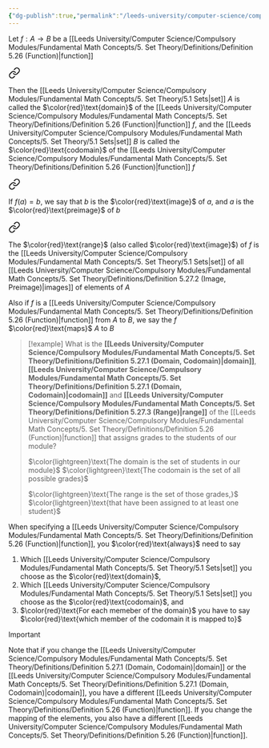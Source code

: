 ```yaml
---
{"dg-publish":true,"permalink":"/leeds-university/computer-science/compulsory-modules/fundamental-math-concepts/5-set-theory/definitions/definition-5-27-domain-codomain-image-preimage/","tags":["Definition"]}
---
```


Let $f : A \to B$ be a [[Leeds University/Computer Science/Compulsory Modules/Fundamental Math Concepts/5. Set Theory/Definitions/Definition 5.26 (Function)\|function]]


<div class="transclusion internal-embed is-loaded"><a class="markdown-embed-link" href="/leeds-university/computer-science/compulsory-modules/fundamental-math-concepts/5-set-theory/definitions/definition-5-27-1-domain-codomain/#def" aria-label="Open link"><svg xmlns="http://www.w3.org/2000/svg" width="24" height="24" viewBox="0 0 24 24" fill="none" stroke="currentColor" stroke-width="2" stroke-linecap="round" stroke-linejoin="round" class="svg-icon lucide-link"><path d="M10 13a5 5 0 0 0 7.54.54l3-3a5 5 0 0 0-7.07-7.07l-1.72 1.71"></path><path d="M14 11a5 5 0 0 0-7.54-.54l-3 3a5 5 0 0 0 7.07 7.07l1.71-1.71"></path></svg></a><div class="markdown-embed">



Then the [[Leeds University/Computer Science/Compulsory Modules/Fundamental Math Concepts/5. Set Theory/5.1 Sets\|set]] $A$ is called the $\color{red}\text{domain}$ of the [[Leeds University/Computer Science/Compulsory Modules/Fundamental Math Concepts/5. Set Theory/Definitions/Definition 5.26 (Function)\|function]] $f$, and the [[Leeds University/Computer Science/Compulsory Modules/Fundamental Math Concepts/5. Set Theory/5.1 Sets\|set]] $B$ is called the $\color{red}\text{codomain}$ of the [[Leeds University/Computer Science/Compulsory Modules/Fundamental Math Concepts/5. Set Theory/Definitions/Definition 5.26 (Function)\|function]] $f$ 

</div></div>



<div class="transclusion internal-embed is-loaded"><a class="markdown-embed-link" href="/leeds-university/computer-science/compulsory-modules/fundamental-math-concepts/5-set-theory/definitions/definition-5-27-2-image-preimage/#def" aria-label="Open link"><svg xmlns="http://www.w3.org/2000/svg" width="24" height="24" viewBox="0 0 24 24" fill="none" stroke="currentColor" stroke-width="2" stroke-linecap="round" stroke-linejoin="round" class="svg-icon lucide-link"><path d="M10 13a5 5 0 0 0 7.54.54l3-3a5 5 0 0 0-7.07-7.07l-1.72 1.71"></path><path d="M14 11a5 5 0 0 0-7.54-.54l-3 3a5 5 0 0 0 7.07 7.07l1.71-1.71"></path></svg></a><div class="markdown-embed">



If $f(a)=b$, we say that $b$ is the $\color{red}\text{image}$ of $a$, and $a$ is the $\color{red}\text{preimage}$ of $b$ 

</div></div>



<div class="transclusion internal-embed is-loaded"><a class="markdown-embed-link" href="/leeds-university/computer-science/compulsory-modules/fundamental-math-concepts/5-set-theory/definitions/definition-5-27-3-range/#def" aria-label="Open link"><svg xmlns="http://www.w3.org/2000/svg" width="24" height="24" viewBox="0 0 24 24" fill="none" stroke="currentColor" stroke-width="2" stroke-linecap="round" stroke-linejoin="round" class="svg-icon lucide-link"><path d="M10 13a5 5 0 0 0 7.54.54l3-3a5 5 0 0 0-7.07-7.07l-1.72 1.71"></path><path d="M14 11a5 5 0 0 0-7.54-.54l-3 3a5 5 0 0 0 7.07 7.07l1.71-1.71"></path></svg></a><div class="markdown-embed">



The $\color{red}\text{range}$ (also called $\color{red}\text{image}$) of $f$ is the [[Leeds University/Computer Science/Compulsory Modules/Fundamental Math Concepts/5. Set Theory/5.1 Sets\|set]] of all [[Leeds University/Computer Science/Compulsory Modules/Fundamental Math Concepts/5. Set Theory/Definitions/Definition 5.27.2 (Image, Preimage)\|images]] of elements of $A$ 

</div></div>


Also if $f$ is a [[Leeds University/Computer Science/Compulsory Modules/Fundamental Math Concepts/5. Set Theory/Definitions/Definition 5.26 (Function)\|function]] from $A$ to $B$, we say the $f$ $\color{red}\text{maps}$ $A$ to $B$

>[!example] 
>What is the **[[Leeds University/Computer Science/Compulsory Modules/Fundamental Math Concepts/5. Set Theory/Definitions/Definition 5.27.1 (Domain, Codomain)\|domain]]**, **[[Leeds University/Computer Science/Compulsory Modules/Fundamental Math Concepts/5. Set Theory/Definitions/Definition 5.27.1 (Domain, Codomain)\|codomain]]** and **[[Leeds University/Computer Science/Compulsory Modules/Fundamental Math Concepts/5. Set Theory/Definitions/Definition 5.27.3 (Range)\|range]]** of the [[Leeds University/Computer Science/Compulsory Modules/Fundamental Math Concepts/5. Set Theory/Definitions/Definition 5.26 (Function)\|function]] that assigns grades to the students of our module?
>
>$\color{lightgreen}\text{The domain is the set of students in our module}$
>$\color{lightgreen}\text{The codomain is the set of all possible grades}$
>
>$\color{lightgreen}\text{The range is the set of those grades,}$
>$\color{lightgreen}\text{that have been assigned to at least one student}$

When specifying a [[Leeds University/Computer Science/Compulsory Modules/Fundamental Math Concepts/5. Set Theory/Definitions/Definition 5.26 (Function)\|function]], you $\color{red}\text{always}$ need to say
1. Which [[Leeds University/Computer Science/Compulsory Modules/Fundamental Math Concepts/5. Set Theory/5.1 Sets\|set]] you choose as the $\color{red}\text{domain}$,
2. Which [[Leeds University/Computer Science/Compulsory Modules/Fundamental Math Concepts/5. Set Theory/5.1 Sets\|set]] you choose as the $\color{red}\text{codomain}$, and
3. $\color{red}\text{For each memeber of the domain}$ you have to say $\color{red}\text{which member of the codomain it is mapped to}$
>[!important] 
>Note that if you change the [[Leeds University/Computer Science/Compulsory Modules/Fundamental Math Concepts/5. Set Theory/Definitions/Definition 5.27.1 (Domain, Codomain)\|domain]] or the [[Leeds University/Computer Science/Compulsory Modules/Fundamental Math Concepts/5. Set Theory/Definitions/Definition 5.27.1 (Domain, Codomain)\|codomain]], you have a different [[Leeds University/Computer Science/Compulsory Modules/Fundamental Math Concepts/5. Set Theory/Definitions/Definition 5.26 (Function)\|function]].
>If you change the mapping of the elements, you also have a different [[Leeds University/Computer Science/Compulsory Modules/Fundamental Math Concepts/5. Set Theory/Definitions/Definition 5.26 (Function)\|function]].


